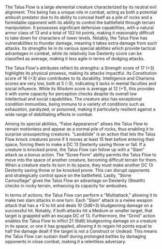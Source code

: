 The Talus Flow is a large elemental creature characterized by its neutral evil alignment. This being has a unique role in combat, acting as both a potential ambush predator due to its ability to conceal itself as a pile of rocks and a formidable opponent with its ability to control the battlefield through terrain manipulation. It possesses significant defensive capabilities, with a natural armor class of 13 and a total of 102 hit points, making it reasonably difficult to take down for characters of lower levels. Notably, the Talus Flow has vulnerabilities to thunder damage, meaning it takes extra damage from such attacks. Its strengths lie in its various special abilities which provide tactical advantages in combat, while its relatively low Dexterity score can be classified as average, making it less agile in terms of dodging attacks.

The Talus Flow's attributes reflect its strengths: a Strength score of 17 (+3) highlights its physical prowess, making its attacks impactful. Its Constitution score of 16 (+3) also contributes to its durability. Intelligence and Charisma scores are very low, both at 5 (-3), indicating it lacks in mental faculties and social influence. While its Wisdom score is average at 12 (+1), this provides it with some capacity for perception checks despite its overall low intellectual and social capabilities. The creature also has exceptional condition immunities, being immune to a variety of conditions such as exhaustion, paralyzed, or poisoned, making it particularly resilient against a wide range of debilitating effects in combat.

Among its special abilities, "False Appearance" allows the Talus Flow to remain motionless and appear as a normal pile of rocks, thus enabling it to surprise unsuspecting creatures. "Landslide" is an action that lets the Talus Flow knock creatures prone if it moves at least 15 feet before entering their space, forcing them to make a DC 13 Dexterity saving throw or fall. If a creature is knocked prone, the Talus Flow can follow up with a "Slam" attack as a bonus action. The "Scree Form" ability permits the Talus Flow to move into the space of another creature, becoming difficult terrain for them. When a creature starts its turn in its space, they must make another DC 13 Dexterity saving throw or be knocked prone. This can disrupt opponents and strategically control space on the battlefield. Lastly, "Stone Camouflage" gives the Talus Flow an advantage on Dexterity (Stealth) checks in rocky terrain, enhancing its capacity for ambushes.

In terms of actions, the Talus Flow can perform a "Multiattack," allowing it to make two slam attacks in one turn. Each "Slam" attack is a melee weapon attack that has a +5 to hit and deals 10 (2d6+3) bludgeoning damage on a successful hit. Notably, if both attacks hit a Medium or smaller target, that target is grappled with an escape DC of 13. Furthermore, the "Grind" action enables the Talus Flow to inflict 21 (6d6) bludgeoning damage on a creature in its space, or one it has grappled, allowing it to regain hit points equal to half the damage dealt if the target is not a Construct or Undead. This means the Talus Flow can sustain itself during prolonged battles by damaging opponents in close combat, making it a relentless adversary.